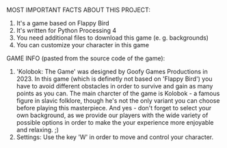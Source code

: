 MOST IMPORTANT FACTS ABOUT THIS PROJECT:
1) It's a game based on Flappy Bird
2) It's written for Python Processing 4
3) You need additional files to download this game (e. g. backgrounds)
4) You can customize your character in this game

GAME INFO (pasted from the source code of the game):
1) 'Kolobok: The Game' was designed by Goofy Games Productions in 2023. In this game (which is definetly not based on 'Flappy Bird') you have to avoid different obstacles in order to survive and gain as many points as you can. The main charcter of the game is Kolobok - a famous figure in slavic folklore, though he's not the only variant you can choose before playing this masterpiece. And yes - don't forget to select your own background, as we provide our players with the wide variety of possible options in order to make the your experience more enjoyable and relaxing. ;)
2) Settings:
Use the key 'W' in order to move and control your character.
